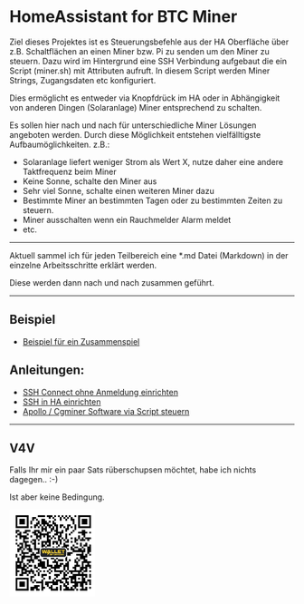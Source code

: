 # HomeAssistant for BTC Miner

Ziel dieses Projektes ist es Steuerungsbefehle aus der HA Oberfläche über z.B. Schaltflächen an einen Miner bzw. Pi zu senden um den Miner zu steuern.
Dazu wird im Hintergrund eine SSH Verbindung aufgebaut die ein Script (miner.sh) mit Attributen aufruft. In diesem Script werden Miner Strings, Zugangsdaten etc konfiguriert.

Dies ermöglicht es entweder via Knopfdrück im HA oder in Abhängigkeit von anderen Dingen (Solaranlage) Miner entsprechend zu schalten.

Es sollen hier nach und nach für unterschiedliche Miner Lösungen angeboten werden.
Durch diese Möglichkeit entstehen vielfälltigste Aufbaumöglichkeiten.
z.B.:
- Solaranlage liefert weniger Strom als Wert X, nutze daher eine andere Taktfrequenz beim Miner
- Keine Sonne, schalte den Miner aus
- Sehr viel Sonne, schalte einen weiteren Miner dazu
- Bestimmte Miner an bestimmten Tagen oder zu bestimmten Zeiten zu steuern.
- Miner ausschalten wenn ein Rauchmelder Alarm meldet
- etc.

---

Aktuell sammel ich für jeden Teilbereich eine *.md Datei (Markdown) in der einzelne Arbeitsschritte erklärt werden.

Diese werden dann nach und nach zusammen geführt.

---
## Beispiel
- [Beispiel für ein Zusammenspiel](https://github.com/buerzel/HomeAssistant_Miner/blob/main/example.md)


## Anleitungen:

- [SSH Connect ohne Anmeldung einrichten](https://github.com/buerzel/HomeAssistant_Miner/blob/main/ssh_connect.md)
- [SSH in HA einrichten](https://github.com/buerzel/HomeAssistant_Miner/blob/main/sshHomeAssistant.md)
- [Apollo / Cgminer Software via Script steuern](https://github.com/buerzel/HomeAssistant_Miner/blob/main/scriptApolloCgminer.md)



---


## V4V
Falls Ihr mir ein paar Sats rüberschupsen möchtet, habe ich nichts dagegen.. :-)

Ist aber keine Bedingung.

<img src="Images/donation.jpg" width="30%">
